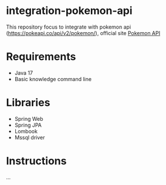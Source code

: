 # integration-pokemon-api
This repository focus to integrate with pokemon api (https://pokeapi.co/api/v2/pokemon/), official site [Pokemon API](https://pokeapi.co/)

# Requirements
- Java 17
- Basic knowledge command line

# Libraries
- Spring Web
- Spring JPA
- Lombook
- Mssql driver

# Instructions
...

